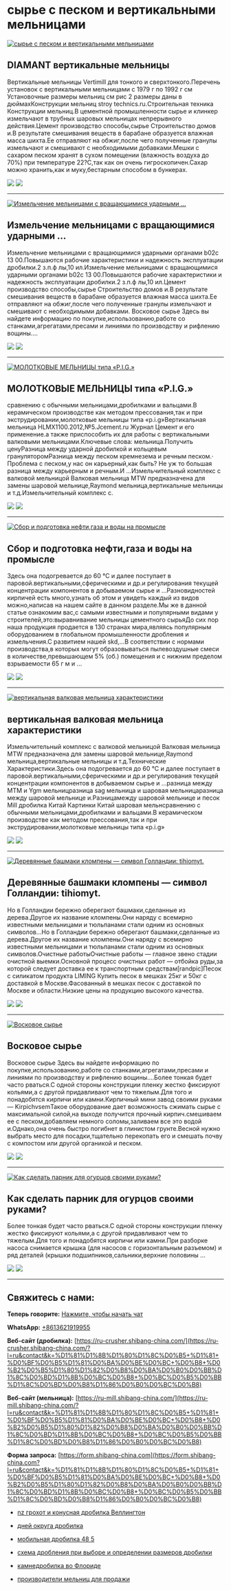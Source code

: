 # сырье с песком и вертикальными мельницами

<a href="https://swt.shibang-china.com/?l=ru&img&k=%D1%81%D1%8B%D1%80%D1%8C%D0%B5+%D1%81+%D0%BF%D0%B5%D1%81%D0%BA%D0%BE%D0%BC+%D0%B8+%D0%B2%D0%B5%D1%80%D1%82%D0%B8%D0%BA%D0%B0%D0%BB%D1%8C%D0%BD%D1%8B%D0%BC%D0%B8+%D0%BC%D0%B5%D0%BB%D1%8C%D0%BD%D0%B8%D1%86%D0%B0%D0%BC%D0%B8" target="_blank">![сырье с песком и вертикальными мельницами](http://static.shibang-china.com/all-800x300/615.jpg)</a>

## DIAMANT вертикальные мельницы
Вертикальные мельницы Vertimill для тонкого и сверхтонкого.Перечень установок с вертикальными мельницами с 1979 г по 1992 г см Установочные размеры мельниц см рис 2 размеры даны в дюймахКонструкции мельниц stroy technics.ru.Строительная техника Конструкции мельниц.В цементной промышленности сырье и клинкер измельчают в трубных шаровых мельницах непрерывного действия.Цемент производство способы,сырье Строительство домов и.В результате смешивания веществ в барабане образуется влажная масса шихта.Ее отправляют на обжиг,после чего полученные гранулы измельчают и смешивают с необходимыми добавками.Мешки с сахаром песком хранят в сухом помещении (влажность воздуха до 70%) при температуре 22?С,так как он очень гигроскопичен.Сахар можно хранить,как и муку,бестарным способом в бункерах.


<a href="https://whatsapp.shibangsoft.com/WhatsApp.php" target="_blank" title="WhatsApp">![](http://static.shibang-china.com/icon/whatsapp.png)</a> <a href="https://swt.shibang-china.com/?l=ru&icon&k=%D1%81%D1%8B%D1%80%D1%8C%D0%B5+%D1%81+%D0%BF%D0%B5%D1%81%D0%BA%D0%BE%D0%BC+%D0%B8+%D0%B2%D0%B5%D1%80%D1%82%D0%B8%D0%BA%D0%B0%D0%BB%D1%8C%D0%BD%D1%8B%D0%BC%D0%B8+%D0%BC%D0%B5%D0%BB%D1%8C%D0%BD%D0%B8%D1%86%D0%B0%D0%BC%D0%B8" target="_blank">![](http://static.shibang-china.com/icon/chat-ru.png)</a>

---

<a href="https://swt.shibang-china.com/?l=ru&img&k=%D1%81%D1%8B%D1%80%D1%8C%D0%B5+%D1%81+%D0%BF%D0%B5%D1%81%D0%BA%D0%BE%D0%BC+%D0%B8+%D0%B2%D0%B5%D1%80%D1%82%D0%B8%D0%BA%D0%B0%D0%BB%D1%8C%D0%BD%D1%8B%D0%BC%D0%B8+%D0%BC%D0%B5%D0%BB%D1%8C%D0%BD%D0%B8%D1%86%D0%B0%D0%BC%D0%B8" target="_blank">![Измельчение мельницами с вращающимися ударными …](http://static.shibang-china.com/all-800x300/840.jpg)</a>

## Измельчение мельницами с вращающимися ударными …
Измельчение мельницами с вращающимися ударными органами b02c 13 00.Повышаются рабочие характеристики и надежность эксплуатации дробилки.2 з.п.ф лы,10 ил.Измельчение мельницами с вращающимися ударными органами b02c 13 00.Повышаются рабочие характеристики и надежность эксплуатации дробилки.2 з.п.ф лы,10 ил.Цемент производство способы,сырье Строительство домов и.В результате смешивания веществ в барабане образуется влажная масса шихта.Ее отправляют на обжиг,после чего полученные гранулы измельчают и смешивают с необходимыми добавками. Восковое сырье Здесь вы найдете информацию по покупке,использованию,работе со станками,агрегатами,пресами и линиями по производству и рифлению вощины.…


<a href="https://whatsapp.shibangsoft.com/WhatsApp.php" target="_blank" title="WhatsApp">![](http://static.shibang-china.com/icon/whatsapp.png)</a> <a href="https://swt.shibang-china.com/?l=ru&icon&k=%D1%81%D1%8B%D1%80%D1%8C%D0%B5+%D1%81+%D0%BF%D0%B5%D1%81%D0%BA%D0%BE%D0%BC+%D0%B8+%D0%B2%D0%B5%D1%80%D1%82%D0%B8%D0%BA%D0%B0%D0%BB%D1%8C%D0%BD%D1%8B%D0%BC%D0%B8+%D0%BC%D0%B5%D0%BB%D1%8C%D0%BD%D0%B8%D1%86%D0%B0%D0%BC%D0%B8" target="_blank">![](http://static.shibang-china.com/icon/chat-ru.png)</a>

---

<a href="https://swt.shibang-china.com/?l=ru&img&k=%D1%81%D1%8B%D1%80%D1%8C%D0%B5+%D1%81+%D0%BF%D0%B5%D1%81%D0%BA%D0%BE%D0%BC+%D0%B8+%D0%B2%D0%B5%D1%80%D1%82%D0%B8%D0%BA%D0%B0%D0%BB%D1%8C%D0%BD%D1%8B%D0%BC%D0%B8+%D0%BC%D0%B5%D0%BB%D1%8C%D0%BD%D0%B8%D1%86%D0%B0%D0%BC%D0%B8" target="_blank">![МОЛОТКОВЫЕ МЕЛЬНИЦЫ типа &#171;P.I.G.&#187;](http://static.shibang-china.com/all-800x300/1335.jpg)</a>

## МОЛОТКОВЫЕ МЕЛЬНИЦЫ типа &#171;P.I.G.&#187;
сравнению с обычными мельницами,дробилками и вальцами.В керамическом производстве как методом прессования,так и при экструдировании,молотковые мельницы типа &#171;p.i.g&#187;Вертикальная мельница HLMX1100.2012,№5.Jcement.ru Журнал Цемент и его применение.а также приспособить их для работы с вертикальными валковыми мельницами.Ключевые слова: мельница.Получить ценуРазница между ударной дробилкой и кольцевым грануляторомРазница между песком кремнезема и речным песком.&#183; Проблема с песком,у нас он карьерный,как быть? Не уж то большая разница между карьерным и речным.И …Измельчительный комплекс с валковой мельницой Валковая мельница MTW предназначена для замены шаровой мельнице,Raymond мельница,вертикальные мельницы и т.д.Измельчительный комплекс с.


<a href="https://whatsapp.shibangsoft.com/WhatsApp.php" target="_blank" title="WhatsApp">![](http://static.shibang-china.com/icon/whatsapp.png)</a> <a href="https://swt.shibang-china.com/?l=ru&icon&k=%D1%81%D1%8B%D1%80%D1%8C%D0%B5+%D1%81+%D0%BF%D0%B5%D1%81%D0%BA%D0%BE%D0%BC+%D0%B8+%D0%B2%D0%B5%D1%80%D1%82%D0%B8%D0%BA%D0%B0%D0%BB%D1%8C%D0%BD%D1%8B%D0%BC%D0%B8+%D0%BC%D0%B5%D0%BB%D1%8C%D0%BD%D0%B8%D1%86%D0%B0%D0%BC%D0%B8" target="_blank">![](http://static.shibang-china.com/icon/chat-ru.png)</a>

---

<a href="https://swt.shibang-china.com/?l=ru&img&k=%D1%81%D1%8B%D1%80%D1%8C%D0%B5+%D1%81+%D0%BF%D0%B5%D1%81%D0%BA%D0%BE%D0%BC+%D0%B8+%D0%B2%D0%B5%D1%80%D1%82%D0%B8%D0%BA%D0%B0%D0%BB%D1%8C%D0%BD%D1%8B%D0%BC%D0%B8+%D0%BC%D0%B5%D0%BB%D1%8C%D0%BD%D0%B8%D1%86%D0%B0%D0%BC%D0%B8" target="_blank">![Сбор и подготовка нефти,газа и воды на промысле](http://static.shibang-china.com/all-800x300/422.jpg)</a>

## Сбор и подготовка нефти,газа и воды на промысле
Здесь она подогревается до 60 &#176;С и далее поступает в паровой.вертикальными,сферическими и др.и регулирования текущей концентрации компонентов в добываемом сырье и …Разновидностей кирпичей есть много,узнать об этом и увидеть каждый из видов можно,написав на нашем сайте в данном разделе.Мы же в данной статье ознакомим вас,с самыми известными и популярными видами у строителей,это:выравнивание мельницы цементного сырьяДо сих пор наша продукция продается в 130 странах мира,являясь популярным оборудованием в глобальном промышленности дробления и измельчения.С развитием нашей skd,…В соответствии с нормами производства,в которых могут образовываться пылевоздушные смеси в количестве,превышающем 5% (об.) помещения и с нижним пределом взрываемости 65 г м и …


<a href="https://whatsapp.shibangsoft.com/WhatsApp.php" target="_blank" title="WhatsApp">![](http://static.shibang-china.com/icon/whatsapp.png)</a> <a href="https://swt.shibang-china.com/?l=ru&icon&k=%D1%81%D1%8B%D1%80%D1%8C%D0%B5+%D1%81+%D0%BF%D0%B5%D1%81%D0%BA%D0%BE%D0%BC+%D0%B8+%D0%B2%D0%B5%D1%80%D1%82%D0%B8%D0%BA%D0%B0%D0%BB%D1%8C%D0%BD%D1%8B%D0%BC%D0%B8+%D0%BC%D0%B5%D0%BB%D1%8C%D0%BD%D0%B8%D1%86%D0%B0%D0%BC%D0%B8" target="_blank">![](http://static.shibang-china.com/icon/chat-ru.png)</a>

---

<a href="https://swt.shibang-china.com/?l=ru&img&k=%D1%81%D1%8B%D1%80%D1%8C%D0%B5+%D1%81+%D0%BF%D0%B5%D1%81%D0%BA%D0%BE%D0%BC+%D0%B8+%D0%B2%D0%B5%D1%80%D1%82%D0%B8%D0%BA%D0%B0%D0%BB%D1%8C%D0%BD%D1%8B%D0%BC%D0%B8+%D0%BC%D0%B5%D0%BB%D1%8C%D0%BD%D0%B8%D1%86%D0%B0%D0%BC%D0%B8" target="_blank">![вертикальная валковая мельница характеристики](http://static.shibang-china.com/all-800x300/359.jpg)</a>

## вертикальная валковая мельница характеристики
Измельчительный комплекс с валковой мельницой Валковая мельница MTW предназначена для замены шаровой мельнице,Raymond мельница,вертикальные мельницы и т.д.Технические Характеристики.Здесь она подогревается до 60 &#176;С и далее поступает в паровой.вертикальными,сферическими и др.и регулирования текущей концентрации компонентов в добываемом сырье и …разница между MTM и Ygm мельницразница sag мельница и шаровая мельницаразница между шаровой мельнице и.Разницамежду шаровой мельнице и песок Mill дробилка Китай Картинки Китай шаровая мельнсравнению с обычными мельницами,дробилками и вальцами.В керамическом производстве как методом прессования,так и при экструдировании,молотковые мельницы типа &#171;p.i.g&#187;


<a href="https://whatsapp.shibangsoft.com/WhatsApp.php" target="_blank" title="WhatsApp">![](http://static.shibang-china.com/icon/whatsapp.png)</a> <a href="https://swt.shibang-china.com/?l=ru&icon&k=%D1%81%D1%8B%D1%80%D1%8C%D0%B5+%D1%81+%D0%BF%D0%B5%D1%81%D0%BA%D0%BE%D0%BC+%D0%B8+%D0%B2%D0%B5%D1%80%D1%82%D0%B8%D0%BA%D0%B0%D0%BB%D1%8C%D0%BD%D1%8B%D0%BC%D0%B8+%D0%BC%D0%B5%D0%BB%D1%8C%D0%BD%D0%B8%D1%86%D0%B0%D0%BC%D0%B8" target="_blank">![](http://static.shibang-china.com/icon/chat-ru.png)</a>

---

<a href="https://swt.shibang-china.com/?l=ru&img&k=%D1%81%D1%8B%D1%80%D1%8C%D0%B5+%D1%81+%D0%BF%D0%B5%D1%81%D0%BA%D0%BE%D0%BC+%D0%B8+%D0%B2%D0%B5%D1%80%D1%82%D0%B8%D0%BA%D0%B0%D0%BB%D1%8C%D0%BD%D1%8B%D0%BC%D0%B8+%D0%BC%D0%B5%D0%BB%D1%8C%D0%BD%D0%B8%D1%86%D0%B0%D0%BC%D0%B8" target="_blank">![Деревянные башмаки кломпены — символ Голландии: tihiomyt.](http://static.shibang-china.com/all-800x300/386.jpg)</a>

## Деревянные башмаки кломпены — символ Голландии: tihiomyt.
Но в Голландии бережно оберегают башмаки,сделанные из дерева.Другое их название кломпены.Они наряду с всемирно известными мельницами и тюльпанами стали одним из основных символов…Но в Голландии бережно оберегают башмаки,сделанные из дерева.Другое их название кломпены.Они наряду с всемирно известными мельницами и тюльпанами стали одним из основных символов.Очистные работыОчистные работы — главное звено стадии очистной выемки.Основной процесс очистных работ — отбойка руды,за которой следует доставка ее к транспортным средствам[randpic]Песок с силикатом продукта LIMING Купить песок в мешках 25кг и 50кг с доставкой в Москве.Фасованный в мешках песок с доставкой по Москве и области.Низкие цены на продукцию высокого качества.


<a href="https://whatsapp.shibangsoft.com/WhatsApp.php" target="_blank" title="WhatsApp">![](http://static.shibang-china.com/icon/whatsapp.png)</a> <a href="https://swt.shibang-china.com/?l=ru&icon&k=%D1%81%D1%8B%D1%80%D1%8C%D0%B5+%D1%81+%D0%BF%D0%B5%D1%81%D0%BA%D0%BE%D0%BC+%D0%B8+%D0%B2%D0%B5%D1%80%D1%82%D0%B8%D0%BA%D0%B0%D0%BB%D1%8C%D0%BD%D1%8B%D0%BC%D0%B8+%D0%BC%D0%B5%D0%BB%D1%8C%D0%BD%D0%B8%D1%86%D0%B0%D0%BC%D0%B8" target="_blank">![](http://static.shibang-china.com/icon/chat-ru.png)</a>

---

<a href="https://swt.shibang-china.com/?l=ru&img&k=%D1%81%D1%8B%D1%80%D1%8C%D0%B5+%D1%81+%D0%BF%D0%B5%D1%81%D0%BA%D0%BE%D0%BC+%D0%B8+%D0%B2%D0%B5%D1%80%D1%82%D0%B8%D0%BA%D0%B0%D0%BB%D1%8C%D0%BD%D1%8B%D0%BC%D0%B8+%D0%BC%D0%B5%D0%BB%D1%8C%D0%BD%D0%B8%D1%86%D0%B0%D0%BC%D0%B8" target="_blank">![Восковое сырье](http://static.shibang-china.com/all-800x300/1253.jpg)</a>

## Восковое сырье
Восковое сырье Здесь вы найдете информацию по покупке,использованию,работе со станками,агрегатами,пресами и линиями по производству и рифлению вощины.…Более тонкая будет часто рваться.С одной стороны конструкции пленку жестко фиксируют кольями,а с другой придавливают чем то тяжелым.Для того и понадобятся кирпичи или камни.Кирпичный мини завод своими руками — KirpichvsemТакое оборудование дает возможность сжимать сырье с максимальной силой,на выходе получится прочный кирпич.смешиваем ее с песком,добавляем немного соломы,заливаем все это водой и.Однако,она очень быстро погибнет в глинистом грунте.Весной нужно выбрать место для посадки,тщательно перекопать его и смешать почву с компостом или другой органикой и песком.


<a href="https://whatsapp.shibangsoft.com/WhatsApp.php" target="_blank" title="WhatsApp">![](http://static.shibang-china.com/icon/whatsapp.png)</a> <a href="https://swt.shibang-china.com/?l=ru&icon&k=%D1%81%D1%8B%D1%80%D1%8C%D0%B5+%D1%81+%D0%BF%D0%B5%D1%81%D0%BA%D0%BE%D0%BC+%D0%B8+%D0%B2%D0%B5%D1%80%D1%82%D0%B8%D0%BA%D0%B0%D0%BB%D1%8C%D0%BD%D1%8B%D0%BC%D0%B8+%D0%BC%D0%B5%D0%BB%D1%8C%D0%BD%D0%B8%D1%86%D0%B0%D0%BC%D0%B8" target="_blank">![](http://static.shibang-china.com/icon/chat-ru.png)</a>

---

<a href="https://swt.shibang-china.com/?l=ru&img&k=%D1%81%D1%8B%D1%80%D1%8C%D0%B5+%D1%81+%D0%BF%D0%B5%D1%81%D0%BA%D0%BE%D0%BC+%D0%B8+%D0%B2%D0%B5%D1%80%D1%82%D0%B8%D0%BA%D0%B0%D0%BB%D1%8C%D0%BD%D1%8B%D0%BC%D0%B8+%D0%BC%D0%B5%D0%BB%D1%8C%D0%BD%D0%B8%D1%86%D0%B0%D0%BC%D0%B8" target="_blank">![Как сделать парник для огурцов своими руками?](http://static.shibang-china.com/all-800x300/1073.jpg)</a>

## Как сделать парник для огурцов своими руками?
Более тонкая будет часто рваться.С одной стороны конструкции пленку жестко фиксируют кольями,а с другой придавливают чем то тяжелым.Для того и понадобятся кирпичи или камни.При разборке насоса снимается крышка (для насосов с горизонтальным разъемом) и ряд деталей (крышки подшипников,сальники,верхние половины …

<a href="https://whatsapp.shibangsoft.com/WhatsApp.php" target="_blank" title="WhatsApp">![](http://static.shibang-china.com/icon/whatsapp.png)</a> <a href="https://swt.shibang-china.com/?l=ru&icon&k=%D1%81%D1%8B%D1%80%D1%8C%D0%B5+%D1%81+%D0%BF%D0%B5%D1%81%D0%BA%D0%BE%D0%BC+%D0%B8+%D0%B2%D0%B5%D1%80%D1%82%D0%B8%D0%BA%D0%B0%D0%BB%D1%8C%D0%BD%D1%8B%D0%BC%D0%B8+%D0%BC%D0%B5%D0%BB%D1%8C%D0%BD%D0%B8%D1%86%D0%B0%D0%BC%D0%B8" target="_blank">![](http://static.shibang-china.com/icon/chat-ru.png)</a>

---
## Свяжитесь с нами:

**Теперь говорите:** [Нажмите, чтобы начать чат](https://swt.shibang-china.com?l=ru&contact&k=%D1%81%D1%8B%D1%80%D1%8C%D0%B5+%D1%81+%D0%BF%D0%B5%D1%81%D0%BA%D0%BE%D0%BC+%D0%B8+%D0%B2%D0%B5%D1%80%D1%82%D0%B8%D0%BA%D0%B0%D0%BB%D1%8C%D0%BD%D1%8B%D0%BC%D0%B8+%D0%BC%D0%B5%D0%BB%D1%8C%D0%BD%D0%B8%D1%86%D0%B0%D0%BC%D0%B8)

**WhatsApp:**  [+8613621919955](https://whatsapp.shibangsoft.com/WhatsApp.php)

**Веб-сайт (дробилка):** [https://ru-crusher.shibang-china.com/](https://ru-crusher.shibang-china.com/?l=ru&contact&k=%D1%81%D1%8B%D1%80%D1%8C%D0%B5+%D1%81+%D0%BF%D0%B5%D1%81%D0%BA%D0%BE%D0%BC+%D0%B8+%D0%B2%D0%B5%D1%80%D1%82%D0%B8%D0%BA%D0%B0%D0%BB%D1%8C%D0%BD%D1%8B%D0%BC%D0%B8+%D0%BC%D0%B5%D0%BB%D1%8C%D0%BD%D0%B8%D1%86%D0%B0%D0%BC%D0%B8)

**Веб-сайт (мельница):** [https://ru-mill.shibang-china.com/](https://ru-mill.shibang-china.com/?l=ru&contact&k=%D1%81%D1%8B%D1%80%D1%8C%D0%B5+%D1%81+%D0%BF%D0%B5%D1%81%D0%BA%D0%BE%D0%BC+%D0%B8+%D0%B2%D0%B5%D1%80%D1%82%D0%B8%D0%BA%D0%B0%D0%BB%D1%8C%D0%BD%D1%8B%D0%BC%D0%B8+%D0%BC%D0%B5%D0%BB%D1%8C%D0%BD%D0%B8%D1%86%D0%B0%D0%BC%D0%B8)

**Форма запроса:** [https://form.shibang-china.com](https://form.shibang-china.com?l=ru&contact&k=%D1%81%D1%8B%D1%80%D1%8C%D0%B5+%D1%81+%D0%BF%D0%B5%D1%81%D0%BA%D0%BE%D0%BC+%D0%B8+%D0%B2%D0%B5%D1%80%D1%82%D0%B8%D0%BA%D0%B0%D0%BB%D1%8C%D0%BD%D1%8B%D0%BC%D0%B8+%D0%BC%D0%B5%D0%BB%D1%8C%D0%BD%D0%B8%D1%86%D0%B0%D0%BC%D0%B8)

* [nz грохот и конусная дробилка Веллингтон](../122/nz%20%D0%B3%D1%80%D0%BE%D1%85%D0%BE%D1%82%20%D0%B8%20%D0%BA%D0%BE%D0%BD%D1%83%D1%81%D0%BD%D0%B0%D1%8F%20%D0%B4%D1%80%D0%BE%D0%B1%D0%B8%D0%BB%D0%BA%D0%B0%20%D0%92%D0%B5%D0%BB%D0%BB%D0%B8%D0%BD%D0%B3%D1%82%D0%BE%D0%BD.md)

* [дней округа дробилка](../125/%D0%B4%D0%BD%D0%B5%D0%B9%20%D0%BE%D0%BA%D1%80%D1%83%D0%B3%D0%B0%20%D0%B4%D1%80%D0%BE%D0%B1%D0%B8%D0%BB%D0%BA%D0%B0.md)

* [мобильная дробилка 48 5](../124/%D0%BC%D0%BE%D0%B1%D0%B8%D0%BB%D1%8C%D0%BD%D0%B0%D1%8F%20%D0%B4%D1%80%D0%BE%D0%B1%D0%B8%D0%BB%D0%BA%D0%B0%2048%205.md)

* [схема дробления при выборе и определении размеров дробилки](../125/%D1%81%D1%85%D0%B5%D0%BC%D0%B0%20%D0%B4%D1%80%D0%BE%D0%B1%D0%BB%D0%B5%D0%BD%D0%B8%D1%8F%20%D0%BF%D1%80%D0%B8%20%D0%B2%D1%8B%D0%B1%D0%BE%D1%80%D0%B5%20%D0%B8%20%D0%BE%D0%BF%D1%80%D0%B5%D0%B4%D0%B5%D0%BB%D0%B5%D0%BD%D0%B8%D0%B8%20%D1%80%D0%B0%D0%B7%D0%BC%D0%B5%D1%80%D0%BE%D0%B2%20%D0%B4%D1%80%D0%BE%D0%B1%D0%B8%D0%BB%D0%BA%D0%B8.md)

* [камнедробилка во Флориде](../123/%D0%BA%D0%B0%D0%BC%D0%BD%D0%B5%D0%B4%D1%80%D0%BE%D0%B1%D0%B8%D0%BB%D0%BA%D0%B0%20%D0%B2%D0%BE%20%D0%A4%D0%BB%D0%BE%D1%80%D0%B8%D0%B4%D0%B5.md)

* [производители мельниц для продажи](../125/%D0%BF%D1%80%D0%BE%D0%B8%D0%B7%D0%B2%D0%BE%D0%B4%D0%B8%D1%82%D0%B5%D0%BB%D0%B8%20%D0%BC%D0%B5%D0%BB%D1%8C%D0%BD%D0%B8%D1%86%20%D0%B4%D0%BB%D1%8F%20%D0%BF%D1%80%D0%BE%D0%B4%D0%B0%D0%B6%D0%B8.md)